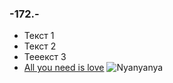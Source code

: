 ### -172.-
- Текст 1 
- Текст 2
- Тееекст 3
- [All you need is love](https://ru.wikipedia.org/wiki/Nyan_Cat "Love is all you need")
![Nyanyanya](https://www.walldevil.com/wallpapers/a79/garfie-wallapaper-centerblog-cat-nyan-cadeau-wallpaper.jpg "Nyancat")
